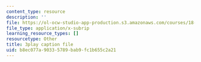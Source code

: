 ```yaml
---
content_type: resource
description: ''
file: https://ol-ocw-studio-app-production.s3.amazonaws.com/courses/18-06sc-linear-algebra-fall-2011/b8ec077a90335789bab9fc1b655c2a21_VqP2tREMvt0.vtt
file_type: application/x-subrip
learning_resource_types: []
resourcetype: Other
title: 3play caption file
uid: b8ec077a-9033-5789-bab9-fc1b655c2a21
---
```

